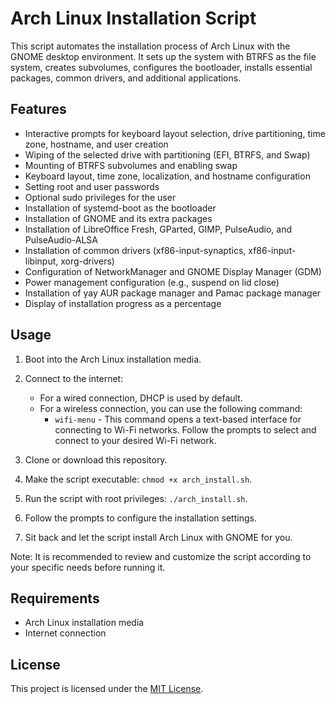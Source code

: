 # Arch Linux Installation Script

This script automates the installation process of Arch Linux with the GNOME desktop environment. It sets up the system with BTRFS as the file system, creates subvolumes, configures the bootloader, installs essential packages, common drivers, and additional applications.

## Features

- Interactive prompts for keyboard layout selection, drive partitioning, time zone, hostname, and user creation
- Wiping of the selected drive with partitioning (EFI, BTRFS, and Swap)
- Mounting of BTRFS subvolumes and enabling swap
- Keyboard layout, time zone, localization, and hostname configuration
- Setting root and user passwords
- Optional sudo privileges for the user
- Installation of systemd-boot as the bootloader
- Installation of GNOME and its extra packages
- Installation of LibreOffice Fresh, GParted, GIMP, PulseAudio, and PulseAudio-ALSA
- Installation of common drivers (xf86-input-synaptics, xf86-input-libinput, xorg-drivers)
- Configuration of NetworkManager and GNOME Display Manager (GDM)
- Power management configuration (e.g., suspend on lid close)
- Installation of yay AUR package manager and Pamac package manager
- Display of installation progress as a percentage

## Usage

1. Boot into the Arch Linux installation media.
2. Connect to the internet:
   - For a wired connection, DHCP is used by default.
   - For a wireless connection, you can use the following command:
     - `wifi-menu` - This command opens a text-based interface for connecting to Wi-Fi networks. Follow the prompts to select and connect to your desired Wi-Fi network.

3. Clone or download this repository.
4. Make the script executable: `chmod +x arch_install.sh`.
5. Run the script with root privileges: `./arch_install.sh`.
6. Follow the prompts to configure the installation settings.
7. Sit back and let the script install Arch Linux with GNOME for you.

Note: It is recommended to review and customize the script according to your specific needs before running it.

## Requirements

- Arch Linux installation media
- Internet connection

## License

This project is licensed under the [MIT License](LICENSE).

